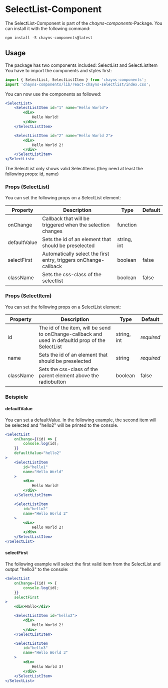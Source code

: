 # SelectList-Component #

The SelectList-Component is part of the *chayns-components*-Package. You can install it with the following command:

    npm install -S chayns-components@latest


## Usage ##
The package has two components included: SelectList and SelectListItem
You have to import the components and styles first:

```jsx
import { SelectList, SelectListItem } from 'chayns-components';
import 'chayns-components/lib/react-chayns-selectlist/index.css';
```


You can now use the components as followed:
```jsx
<SelectList>
	<SelectListItem id="1" name="Hello World">
		<div>
			Hello World!
		</div>
	</SelectListItem>

	<SelectListItem id="2" name="Hello World 2">
		<div>
			Hello World 2!
		</div>
	</SelectListItem>
</SelectList>
```

The SelectList only shows valid SelectItems (they need at least the following props: id, name)

### Props (SelectList) ###
You can set the following props on a SelectList element:

| Property     | Description                                                                   | Type        | Default      |
|--------------|-------------------------------------------------------------------------------|-------------|--------------|
| onChange     | Callback that will be triggered when the selection changes                    | function    |              |
| defaultValue | Sets the id of an element that should be preselected                          | string, int |              |
| selectFirst  | Automatically select the first entry, triggers onChange-callback              | boolean     |  false       |
| className    | Sets the css-class of the selectlist                                          | boolean     |  false       |


### Props (SelectItem) ###
You can set the following props on a SelectList element:

| Property  | Description                                                                                         | Type        | Default    |
|-----------|-----------------------------------------------------------------------------------------------------|-------------|------------|
| id        | The id of the item, will be send to onChange-callback and used in defaultId prop of the SelectList  | string, int | *required* |
| name      | Sets the id of an element that should be preselected                                                | string      | *required* |
| className | Sets the css-class of the parent element above the radiobutton                                      | boolean     |  false     |

### Beispiele ###
#### defaultValue ####
You can set a defaultValue. In the following example, the second item will be selected and "hello2" will be printed to the console.
```jsx
<SelectList
    onChange={(id) => {
        console.log(id);
    }}
    defaultValue="hello2"
>
    <SelectListItem
        id="hello1"
        name="Hello World"
    >
        <div>
            Hello World!
        </div>
    </SelectListItem>

    <SelectListItem
        id="hello2"
        name="Hello World 2"
    >
        <div>
            Hello World 2!
        </div>
    </SelectListItem>
</SelectList>
```
#### selectFirst ####
The following example will select the first valid item from the SelectList and output "hello3" to the console:
```jsx
<SelectList
    onChange={(id) => {
        console.log(id);
    }}
    selectFirst
>		
    <div>Hallo</div>

    <SelectListItem id="hello2">
        <div>
            Hello World 2!
        </div>
    </SelectListItem>

    <SelectListItem
        id="hello3"
        name="Hello World 3"
    >
        <div>
            Hello World 3!
        </div>
    </SelectListItem>
</SelectList>
```